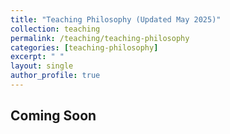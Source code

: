 ```yaml
---
title: "Teaching Philosophy (Updated May 2025)"
collection: teaching
permalink: /teaching/teaching-philosophy
categories: [teaching-philosophy]
excerpt: " "
layout: single
author_profile: true
---
```


<!-- excerpt-end -->

## Coming Soon